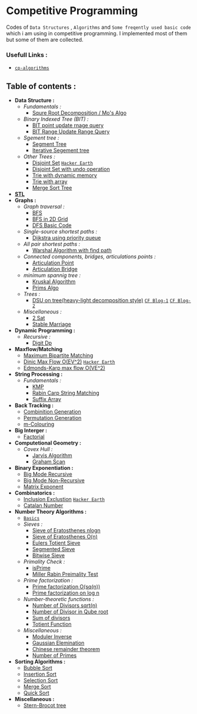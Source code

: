 # Competitive Programming
Codes of `Data Structures` , `Algorithms` and `Some freqently used basic code` which i am using in competitive programming. I implemented most of them but some of them are collected.

### Usefull Links :
  * [`cp-algorithms`](https://cp-algorithms.com/)



## Table of contents :
  * **Data Structure :**
    * *Fundamentals :*
      * [Squre Root Decomposition / Mo's Algo](https://github.com/Nadim-Mahmud/Competitive-Programming-Template/blob/master/Source/Data%20Structure/squre%20root%20decmp.cpp)
    * *Binary Indexed Tree (BIT) :*
      * [BIT point update rnage query](https://github.com/Nadim-Mahmud/Competitive-Programming-Template/blob/master/Source/Data%20Structure/binary%20indexed%20tree.cpp)
      * [BIT Range Update Range Query](https://github.com/Nadim-Mahmud/Competitive-Programming/blob/82b126a940dc4ecaa49c55f2287c3c99b84b2a1a/Source/Data%20Structure/BITRangeUpdateRangeQuery.cpp)
    * *Sgement tree :*
      * [Segment Tree](https://github.com/Nadim-Mahmud/Competitive-Programming-Template/blob/master/Source/Data%20Structure/segmet%20tree.cpp)
      * [Iterative Segement tree](https://github.com/Nadim-Mahmud/Competitive-Programming/blob/master/Source/Data%20Structure/iterativeSegmentTree.cpp)
    * *Other Trees :*
      * [Disjoint Set](https://github.com/Nadim-Mahmud/Competitive-Programming-Template/blob/master/Source/Data%20Structure/disjoint%20set.cpp) [`Hacker Earth`](https://www.hackerearth.com/practice/notes/disjoint-set-union-union-find/)
      * [Disjoint Set with undo operation](https://github.com/Nadim-Mahmud/Competitive-Programming-Template/blob/master/Source/Data%20Structure/Disjoint%20Set%20Undo.cpp)
      * [Trie with dynamic memory](https://github.com/Nadim-Mahmud/Competitive-Programming-Template/blob/master/Source/Data%20Structure/Trie%20Pointer.cpp)
      * [Trie with array](https://github.com/Nadim-Mahmud/Competitive-Programming-Template/blob/master/Source/Data%20Structure/trie.cpp)
      * [Merge Sort Tree](https://github.com/Nadim-Mahmud/Competitive-Programming-Template/blob/master/Source/Data%20Structure/merge%20sort%20tree.cpp)
  * [**STL**](https://github.com/Nadim-Mahmud/Competitive-Programming/blob/master/Source/STL/STL.md)
  * **Graphs :**
    * *Graph traversal :*
      * [BFS](https://github.com/Nadim-Mahmud/Competitive-Programming-Template/blob/master/Source/Graph/bfs.cpp)
      * [BFS in 2D Grid](https://github.com/Nadim-Mahmud/Competitive-Programming-Template/blob/master/Source/Graph/bfs%20in%202d.cpp)
      * [DFS Basic Code](https://github.com/Nadim-Mahmud/Competitive-Programming-Template/blob/master/Source/Graph/DFS.cpp)
    * *Single-source shortest paths :*
      * [Dijkstra using priority queue](https://github.com/Nadim-Mahmud/Competitive-Programming-Template/blob/master/Source/Graph/dijkstra.cpp)
    * *All pair shortest paths :*
      * [Warshal Algorithm with find path](https://github.com/Nadim-Mahmud/Competitive-Programming-Template/blob/master/Source/Graph/Warshal.cpp)
    * *Connected components, bridges, articulations points :*
      * [Articulation Point](https://github.com/Nadim-Mahmud/Competitive-Programming-Template/blob/master/Source/Graph/Articulation%20point.cpp)
      * [Articulation Bridge](https://github.com/Nadim-Mahmud/Competitive-Programming-Template/blob/master/Source/Graph/Articulation%20Bridge.cpp)
    * *minimum spannig tree :*
      * [Kruskal Algorithm](https://github.com/Nadim-Mahmud/Competitive-Programming-Template/blob/master/Source/Graph/minimum%20spannig%20tree%20(Kruskal).cpp)
      * [Prims Algo](https://github.com/Nadim-Mahmud/Competitive-Programming-Template/blob/master/Source/Graph/minimum%20spannig%20tree%20(Kruskal).cpp)
    * *Trees :*
      * [DSU on tree(heavy-light decomposition style)](https://github.com/Nadim-Mahmud/Competitive-Programming/blob/master/Source/Trees/DSU%20on%20tree.cpp) [`CF Blog-1`](https://codeforces.com/blog/entry/44351) [`CF Blog-2`](https://codeforces.com/blog/entry/67696) 
    * *Miscellaneous :*
      * [2 Sat](https://github.com/Nadim-Mahmud/Competitive-Programming-Template/blob/master/Source/Graph/2-Sat.cpp)      
      * [Stable Marriage](https://github.com/Nadim-Mahmud/Competitive-Programming-Template/blob/master/Source/Graph/Stable%20Marriage.cpp)
  * **Dynamic Programming :**
    * *Recursive :*
      * [Digit Dp](https://github.com/Nadim-Mahmud/Competitive-Programming/blob/master/Source/Dynamic%20Programming/digitDp.cpp)
  * **Maxflow/Matching**
    * [Maximum Bipartite Matching](https://github.com/Nadim-Mahmud/Competitive-Programming-Template/blob/master/Source/Flow%20and%20matching/Biparite%20Matching.cpp)
    * [Dinic Max Flow O(EV^2)](https://github.com/Nadim-Mahmud/Competitive-Programming-Template/blob/master/Source/Flow%20and%20matching/flow%20dinic.cpp) [`Hacker Earth`](https://www.hackerearth.com/practice/algorithms/graphs/maximum-flow/tutorial/)
    * [Edmonds-Karp max flow O(VE^2)](https://github.com/Nadim-Mahmud/Competitive-Programming/blob/master/Source/Flow%20and%20matching/Flow%20Edmonds%20Carp.cpp)
  * **String Processing :**
    * *Fundamentals :*
      * [KMP](https://github.com/Nadim-Mahmud/Competitive-Programming-Template/blob/master/Source/String/KMP.cpp)
      * [Rabin Carp String Matching](https://github.com/Nadim-Mahmud/Competitive-Programming-Template/blob/master/Source/String/Rabin%20Carp%20String%20Matching.cpp)
      * [Suffix Array](https://github.com/Nadim-Mahmud/Competitive-Programming-Template/blob/master/Source/String/Suffix%20Array.cpp)
  * **Back Tracking :**
    * [Combinition Generation](https://github.com/Nadim-Mahmud/Competitive-Programming-Template/blob/master/Source/BackTracking/Combinition_Generation.cpp)
    * [Permutation Generation](https://github.com/Nadim-Mahmud/Competitive-Programming-Template/blob/master/Source/BackTracking/Permutation_generation.cpp)
    * [m-Colouring](https://github.com/Nadim-Mahmud/Competitive-Programming-Template/blob/master/Source/BackTracking/m-colouring.cpp)
  * **Big Interger :**
    * [Factorial](https://github.com/Nadim-Mahmud/Competitive-Programming-Template/blob/master/Source/Big%20Interger/factorial.cpp)
  * **Computetional Geometry :**
    * *Covex Hull :*
      * [Jarvis Algorithm](https://github.com/Nadim-Mahmud/Competitive-Programming-Template/blob/master/Source/Computetional%20Geometry/Jarvis%20Algorithm.cpp)
      * [Graham Scan](https://github.com/Nadim-Mahmud/Competitive-Programming-Template/blob/master/Source/Computetional%20Geometry/Covex%20Hull%20(Graham%20Scan)%20.cpp)
  * **Binary Exponentiation :**
    * [Big Mode Recursive](https://github.com/Nadim-Mahmud/Competitive-Programming-Template/blob/master/Source/Binary%20Exponentiation/BigMod.cpp)
    * [Big Mode Non-Recursive](https://github.com/Nadim-Mahmud/Competitive-Programming-Template/blob/master/Source/Binary%20Exponentiation/BigMod_Wihtout%20rec.cpp)
    * [Matrix Exponent](https://github.com/Nadim-Mahmud/Competitive-Programming-Template/blob/master/Source/Binary%20Exponentiation/matrix_exponent.cpp)
  * **Combinatorics :**
    * [Inclusion Exclustion](https://github.com/Nadim-Mahmud/Competitive-Programming-Template/blob/master/Source/Combinatorics/Inclusion%20Exclustion.cpp) [`Hacker Earth`](https://www.hackerearth.com/practice/math/combinatorics/inclusion-exclusion/tutorial/)
    * [Catalan Number](https://github.com/Nadim-Mahmud/Competitive-Programming-Template/blob/master/Source/Combinatorics/Catalan_number.cpp)
  * **Number Theory Algorithms :**
    * [`Basics`](https://github.com/Nadim-Mahmud/Competitive-Programming/blob/master/Source/Number%20Theory/Basics.md)
    * *Sieves :*
      * [Sieve of Eratosthenes nlogn](https://github.com/Nadim-Mahmud/Competitive-Programming-Template/blob/master/Source/Number%20Theory/sieve.cpp)
      * [Sieve of Eratosthenes O(n)](https://github.com/Nadim-Mahmud/Competitive-Programming-Template/blob/master/Source/Number%20Theory/SIeve%20O_n.cpp)
      * [Eulers Totient Sieve](https://github.com/Nadim-Mahmud/Competitive-Programming-Template/blob/master/Source/Number%20Theory/eulers%20totient%20sieve.cpp)
      * [Segmented Sieve](https://github.com/Nadim-Mahmud/Competitive-Programming-Template/blob/master/Source/Number%20Theory/segmented_sieve.cpp)
      * [Bitwise Sieve](https://github.com/Nadim-Mahmud/Competitive-Programming-Template/blob/master/Source/Number%20Theory/bitwise_sieve.cpp)
    * *Primality Check :*
      * [isPrime](https://github.com/Nadim-Mahmud/Competitive-Programming-Template/blob/master/Source/Number%20Theory/isPrime.cpp)
      * [Miller Rabin Preimality Test](https://github.com/Nadim-Mahmud/Competitive-Programming-Template/blob/master/Source/Number%20Theory/miller%20rabin%20preimality%20test.cpp)
    * *Prime factorization :*
      * [Prime factorization O(sq(n))](https://github.com/Nadim-Mahmud/Competitive-Programming/blob/master/Source/Number%20Theory/primeFactorization.cpp)
      * [Prime factorization on log n](https://github.com/Nadim-Mahmud/Competitive-Programming-Template/blob/master/Source/Number%20Theory/prime%20factorization%20log(n).cpp)
    * *Number-theoretic functions :*
      * [Number of Divisors sqrt(n)](https://github.com/Nadim-Mahmud/Competitive-Programming/blob/master/Source/Number%20Theory/number%20of%20divisor.cpp)
      * [Number of Divisor in Qube root](https://github.com/Nadim-Mahmud/Competitive-Programming-Template/blob/master/Source/Number%20Theory/number%20of%20divisor%20in%20qube%20root.cpp)
      * [Sum of divisors](https://github.com/Nadim-Mahmud/Competitive-Programming/blob/master/Source/Number%20Theory/Sum%20of%20divisor.cpp)
      * [Totient Function](https://github.com/Nadim-Mahmud/Competitive-Programming/blob/master/Source/Number%20Theory/totient.cpp)
    * *Miscellaneous :*
      * [Moduler Inverse](https://github.com/Nadim-Mahmud/Competitive-Programming-Template/blob/master/Source/Number%20Theory/moduler%20inverse.cpp)
      * [Gaussian Elemination](https://github.com/Nadim-Mahmud/Competitive-Programming-Template/blob/master/Source/Number%20Theory/gaussian_elemination.cpp)
      * [Chinese remainder theorem](https://github.com/Nadim-Mahmud/Competitive-Programming/blob/master/Source/Number%20Theory/Chinese%20remainder%20theorem.cpp)
      * [Number of Primes](https://github.com/Nadim-Mahmud/Competitive-Programming-Template/blob/master/Source/Number%20Theory/number%20of%20primes.txt)
  * **Sorting Algorithms :**
    * [Bubble Sort](https://github.com/Nadim-Mahmud/Competitive-Programming-Template/blob/master/Source/Sorting/Bubble%20Sort.cpp)
    * [Insertion Sort](https://github.com/Nadim-Mahmud/Competitive-Programming-Template/blob/master/Source/Sorting/Insertion%20Sort.cpp)
    * [Selection Sort](https://github.com/Nadim-Mahmud/Competitive-Programming-Template/blob/master/Source/Sorting/Selection%20Sort.cpp)
    * [Merge Sort](https://github.com/Nadim-Mahmud/Competitive-Programming-Template/blob/master/Source/Sorting/Merge%20Sort.cpp)
    * [Quick Sort](https://github.com/Nadim-Mahmud/Competitive-Programming-Template/blob/master/Source/Sorting/Quick%20Sort.cpp) 
  * **Miscellaneous :**
    * [Stern-Brocot tree](https://github.com/Nadim-Mahmud/Competitive-Programming-Template/blob/master/Source/Miscellaneous/Stern%20Brocot%20tree.cpp)
